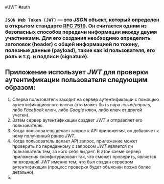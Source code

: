 #JWT #auth
### `JSON Web Token (JWT)` — это _JSON_ объект, который определен в открытом стандарте [RFC 7519](https://tools.ietf.org/html/rfc7519). Он считается одним из безопасных способов передачи информации между двумя участниками. Для его создания необходимо определить заголовок (header) с общей информацией по токену, полезные данные (payload), такие как id пользователя, его роль и т.д. и подписи (signature).

## Приложение использует _JWT_ для проверки аутентификации пользователя следующим образом:

1. Сперва пользователь заходит на сервер аутентификации с помощью аутентификационного ключа (это может быть пара _логин/пароль_, либо _Facebook_ ключ, либо _Google_ ключ, либо ключ от другой учетки).
2. Затем сервер аутентификации создает _JWT_ и отправляет его пользователю.
3. Когда пользователь делает запрос к API приложения, он добавляет к нему полученный ранее _JWT_.
4. Когда пользователь делает API запрос, приложение может проверить по переданному с запросом _JWT_ является ли пользователь тем, за кого себя выдает. В этой схеме сервер приложения сконфигурирован так, что сможет проверить, является ли входящий _JWT_ именно тем, что был создан сервером аутентификации (процесс проверки будет объяснен позже более детально).
5. 